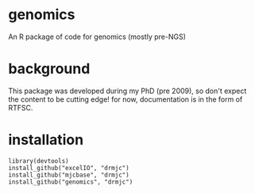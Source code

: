 genomics
========

An R package of code for genomics (mostly pre-NGS)

background
==========
This package was developed during my PhD (pre 2009), so don't expect the content to be cutting edge! for now, documentation is in the form of RTFSC.

installation
============
    library(devtools)
    install_github("excelIO", "drmjc")
    install_github("mjcbase", "drmjc")
    install_github("genomics", "drmjc")
